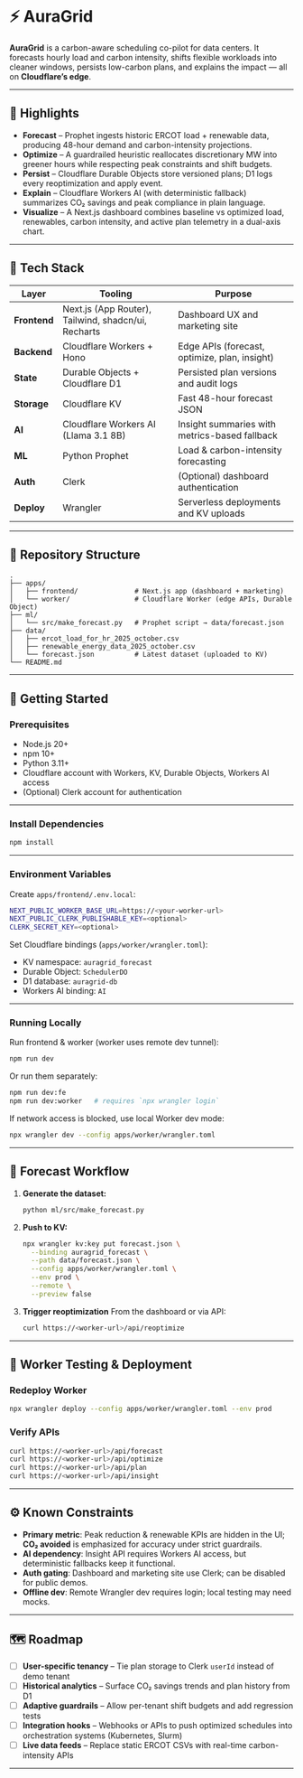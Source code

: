 # ⚡ AuraGrid

**AuraGrid** is a carbon-aware scheduling co-pilot for data centers.
It forecasts hourly load and carbon intensity, shifts flexible workloads into cleaner windows, persists low-carbon plans, and explains the impact — all on **Cloudflare’s edge**.

---

## 🌟 Highlights

* **Forecast** – Prophet ingests historic ERCOT load + renewable data, producing 48-hour demand and carbon-intensity projections.
* **Optimize** – A guardrailed heuristic reallocates discretionary MW into greener hours while respecting peak constraints and shift budgets.
* **Persist** – Cloudflare Durable Objects store versioned plans; D1 logs every reoptimization and apply event.
* **Explain** – Cloudflare Workers AI (with deterministic fallback) summarizes CO₂ savings and peak compliance in plain language.
* **Visualize** – A Next.js dashboard combines baseline vs optimized load, renewables, carbon intensity, and active plan telemetry in a dual-axis chart.

---

## 🧰 Tech Stack

| **Layer**    | **Tooling**                                         | **Purpose**                                   |
| ------------ | --------------------------------------------------- | --------------------------------------------- |
| **Frontend** | Next.js (App Router), Tailwind, shadcn/ui, Recharts | Dashboard UX and marketing site               |
| **Backend**  | Cloudflare Workers + Hono                           | Edge APIs (forecast, optimize, plan, insight) |
| **State**    | Durable Objects + Cloudflare D1                     | Persisted plan versions and audit logs        |
| **Storage**  | Cloudflare KV                                       | Fast 48-hour forecast JSON                    |
| **AI**       | Cloudflare Workers AI (Llama 3.1 8B)                | Insight summaries with metrics-based fallback |
| **ML**       | Python Prophet                                      | Load & carbon-intensity forecasting           |
| **Auth**     | Clerk                                               | (Optional) dashboard authentication           |
| **Deploy**   | Wrangler                                            | Serverless deployments and KV uploads         |

---

## 📁 Repository Structure

```
.
├── apps/
│   ├── frontend/              # Next.js app (dashboard + marketing)
│   └── worker/                # Cloudflare Worker (edge APIs, Durable Object)
├── ml/
│   └── src/make_forecast.py   # Prophet script → data/forecast.json
├── data/
│   ├── ercot_load_for_hr_2025_october.csv
│   ├── renewable_energy_data_2025_october.csv
│   └── forecast.json          # Latest dataset (uploaded to KV)
└── README.md
```

---

## 🚀 Getting Started

### **Prerequisites**

* Node.js 20+
* npm 10+
* Python 3.11+
* Cloudflare account with Workers, KV, Durable Objects, Workers AI access
* (Optional) Clerk account for authentication

---

### **Install Dependencies**

```bash
npm install
```

---

### **Environment Variables**

Create `apps/frontend/.env.local`:

```bash
NEXT_PUBLIC_WORKER_BASE_URL=https://<your-worker-url>
NEXT_PUBLIC_CLERK_PUBLISHABLE_KEY=<optional>
CLERK_SECRET_KEY=<optional>
```

Set Cloudflare bindings (`apps/worker/wrangler.toml`):

* KV namespace: `auragrid_forecast`
* Durable Object: `SchedulerDO`
* D1 database: `auragrid-db`
* Workers AI binding: `AI`

---

### **Running Locally**

Run frontend & worker (worker uses remote dev tunnel):

```bash
npm run dev
```

Or run them separately:

```bash
npm run dev:fe
npm run dev:worker   # requires `npx wrangler login`
```

If network access is blocked, use local Worker dev mode:

```bash
npx wrangler dev --config apps/worker/wrangler.toml
```

---

## 🔄 Forecast Workflow

1. **Generate the dataset:**

   ```bash
   python ml/src/make_forecast.py
   ```

2. **Push to KV:**

   ```bash
   npx wrangler kv:key put forecast.json \
     --binding auragrid_forecast \
     --path data/forecast.json \
     --config apps/worker/wrangler.toml \
     --env prod \
     --remote \
     --preview false
   ```

3. **Trigger reoptimization**
   From the dashboard or via API:

   ```bash
   curl https://<worker-url>/api/reoptimize
   ```

---

## 🧪 Worker Testing & Deployment

### **Redeploy Worker**

```bash
npx wrangler deploy --config apps/worker/wrangler.toml --env prod
```

### **Verify APIs**

```bash
curl https://<worker-url>/api/forecast
curl https://<worker-url>/api/optimize
curl https://<worker-url>/api/plan
curl https://<worker-url>/api/insight
```

---

## ⚙️ Known Constraints

* **Primary metric**: Peak reduction & renewable KPIs are hidden in the UI; **CO₂ avoided** is emphasized for accuracy under strict guardrails.
* **AI dependency**: Insight API requires Workers AI access, but deterministic fallbacks keep it functional.
* **Auth gating**: Dashboard and marketing site use Clerk; can be disabled for public demos.
* **Offline dev**: Remote Wrangler dev requires login; local testing may need mocks.

---

## 🗺️ Roadmap

* [ ] **User-specific tenancy** – Tie plan storage to Clerk `userId` instead of demo tenant
* [ ] **Historical analytics** – Surface CO₂ savings trends and plan history from D1
* [ ] **Adaptive guardrails** – Allow per-tenant shift budgets and add regression tests
* [ ] **Integration hooks** – Webhooks or APIs to push optimized schedules into orchestration systems (Kubernetes, Slurm)
* [ ] **Live data feeds** – Replace static ERCOT CSVs with real-time carbon-intensity APIs

---
